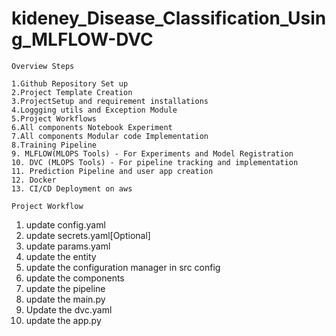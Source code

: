 # kideney_Disease_Classification_Using_MLFLOW-DVC

```Overview Steps```

    1.Github Repository Set up
    2.Project Template Creation
    3.ProjectSetup and requirement installations
    4.Loggging utils and Exception Module
    5.Project Workflows
    6.All components Notebook Experiment
    7.All components Modular code Implementation
    8.Training Pipeline
    9. MLFLOW(MLOPS Tools) - For Experiments and Model Registration
    10. DVC (MLOPS Tools) - For pipeline tracking and implementation
    11. Prediction Pipeline and user app creation
    12. Docker
    13. CI/CD Deployment on aws


```Project Workflow```
1. update config.yaml
2. update secrets.yaml[Optional]
3. update params.yaml
4. update the entity
5. update the configuration manager in src config
6. update the components
7. update the pipeline
8. update the main.py
9. Update the dvc.yaml
10. update the app.py